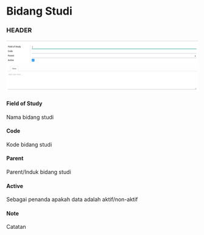# Bidang Studi

### <a name="bagian-header">HEADER</a>

![](../../img/bidang-studi/form.png)

#### <a name="field-name">Field of Study</a>

Nama bidang studi

#### <a name="field-code">Code</a>

Kode bidang studi

#### <a name="field-parent-id">Parent</a>

Parent/Induk bidang studi

#### <a name="field-active">Active</a>

Sebagai penanda apakah data adalah aktif/non-aktif

#### <a name="field-notes">Note</a>

Catatan
